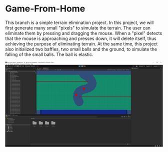 # Game-From-Home

This branch is a simple terrain elimination project. In this project, we will first generate many small "pixels" to simulate the terrain. The user can eliminate them by pressing and dragging the mouse. When a "pixel" detects that the mouse is approaching and presses down, it will delete itself, thus achieving the purpose of eliminating terrain. At the same time, this project also initialized two baffles, two small balls and the ground, to simulate the falling of the small balls. The ball is elastic.

![Screenshot](.\Screenshot.png)
